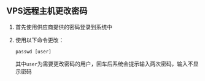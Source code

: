 ## VPS远程主机更改密码

1. 首先使用供应商提供的密码登录到系统中

2. 使用以下命令更改：

   `passwd [user]`

   其中`user`为需要更改密码的用户，回车后系统会提示输入两次密码，输入不显示密码